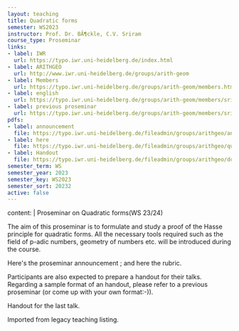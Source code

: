 ```yaml
---
layout: teaching
title: Quadratic forms
semester: WS2023
instructor: Prof. Dr. BÃ¶ckle, C.V. Sriram
course_type: Proseminar
links:
- label: IWR
  url: https://typo.iwr.uni-heidelberg.de/index.html
- label: ARITHGEO
  url: http://www.iwr.uni-heidelberg.de/groups/arith-geom
- label: Members
  url: https://typo.iwr.uni-heidelberg.de/groups/arith-geom/members.html
- label: english
  url: https://typo.iwr.uni-heidelberg.de/groups/arith-geom/members/sriramcv/quadratic-forms.html
- label: previous proseminar
  url: https://typo.iwr.uni-heidelberg.de/groups/arith-geom/members/sriramcv/p-adic-numbers.html
pdfs:
- label: announcement
  file: https://typo.iwr.uni-heidelberg.de/fileadmin/groups/arithgeo/annquad__2_.pdf
- label: here
  file: https://typo.iwr.uni-heidelberg.de/fileadmin/groups/arithgeo/quad_form.pdf
- label: Handout
  file: https://typo.iwr.uni-heidelberg.de/fileadmin/groups/arithgeo/document_2_.pdf
semester_term: WS
semester_year: 2023
semester_key: WS2023
semester_sort: 20232
active: false
---
```

content: |
  Proseminar on Quadratic forms(WS 23/24)
  
  The aim of this proseminar is to formulate and study a proof of the Hasse principle for quadratic forms. All the necessary tools required such as the field of p-adic numbers, geometry of numbers etc. will be introduced during the course.
  
  Here's the proseminar announcement ; and here the rubric.
  
  Participants are also expected to prepare a handout for their talks. Regarding a sample format of an handout, please refer to a previous proseminar (or come up with your own format:-)).
  
  Handout for the last talk.

Imported from legacy teaching listing.
